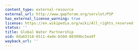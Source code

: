 ```yaml
---
content_type: external-resource
external_url: http://www.gwpforum.org/servlet/PSP
has_external_license_warning: true
license: https://en.wikipedia.org/wiki/All_rights_reserved
status: ''
title: Global Water Partnership
uid: 8da65318-8511-4ade-b50d-88399bc5ea9f
wayback_url: ''
---
```

